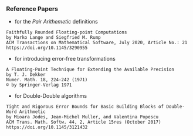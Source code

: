 ### Reference Papers 

- for the _Pair Arithemetic_ definitions
```
Faithfully Rounded Floating-point Computations
by Marko Lange and Siegfried M. Rump
ACM Transactions on Mathematical Software, July 2020, Article No.: 21
https://doi.org/10.1145/3290955
```

- for introducing error-free transformations
```
A Floating-Point Technique for Extending the Available Precision
by T. J. Dekker
Numer. Math. 18, 224-242 (1971)
© by Springer-Verlag 1971
```

- for Double-Double algorithms
```
Tight and Rigorous Error Bounds for Basic Building Blocks of Double-Word Arithmetic
by Mioara Jodes, Jean-Michel Muller, and Valentina Popescu
ACM Trans. Math. Softw. 44, 2, Article 15res (October 2017)
https://doi.org/10.1145/3121432
```

